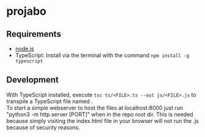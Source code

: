 # projabo

## Requirements

- [node.js](https://nodejs.org/en/)
- TypeScript: Install via the terminal with the command `npm install -g typescript`

## Development

With TypeScript installed, execute `tsc ts/<FILE>.ts --out js/<FILE>.js` to transpile a TypeScript file named <FILE>.  
To start a simple webserver to host the files at localhost:8000 just run "python3 -m http.server [PORT]" when in the repo root dir. This is needed because simply visiting the index.html file in your browser will not run the .js because of security reasons.
